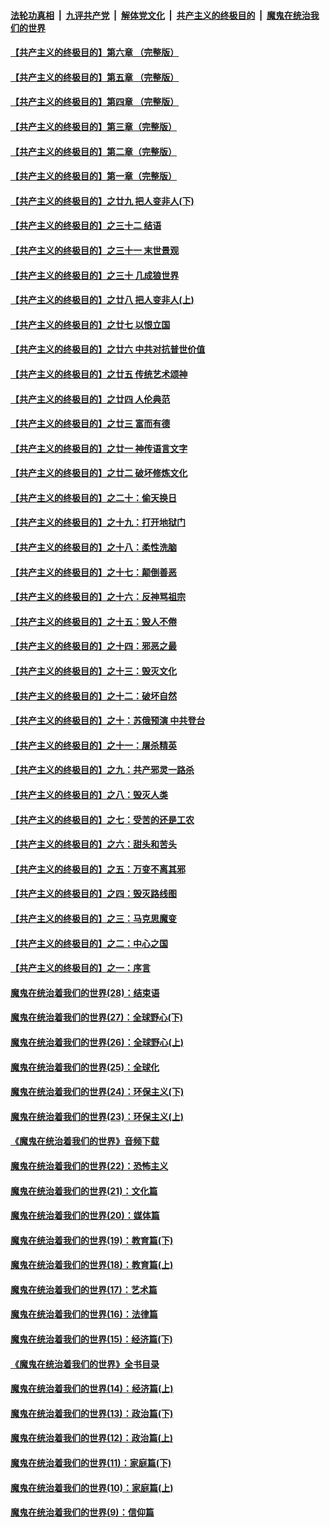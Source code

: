 ####  [法轮功真相](../../../../basic/blob/master/README.md?t=09072339) &nbsp;|&nbsp; [九评共产党](../../../../9ping.md/blob/master/README.md?t=09072339) &nbsp;|&nbsp; [解体党文化](../../../../jtdwh.md/blob/master/README.md?t=09072339)  &nbsp;|&nbsp; [共产主义的终极目的](../../../../gczydzjmd.md/blob/master/README.md?t=09072339) &nbsp;|&nbsp; [魔鬼在统治我们的世界](../../../../mgztzwmdsj.md/blob/master/README.md?t=09072339) 

#### [【共产主义的终极目的】第六章 （完整版）](../pages/nsc422/n11428913.md?t=09072339) 

#### [【共产主义的终极目的】第五章 （完整版）](../pages/nsc422/n11428912.md?t=09072339) 

#### [【共产主义的终极目的】第四章 （完整版）](../pages/nsc422/n11428907.md?t=09072339) 

#### [【共产主义的终极目的】第三章（完整版）](../pages/nsc422/n11428848.md?t=09072339) 

#### [【共产主义的终极目的】第二章（完整版）](../pages/nsc422/n11428831.md?t=09072339) 

#### [【共产主义的终极目的】第一章（完整版）](../pages/nsc422/n11417651.md?t=09072339) 

#### [【共产主义的终极目的】之廿九 把人变非人(下)](../pages/nsc422/n11344140.md?t=09072339) 

#### [【共产主义的终极目的】之三十二 结语](../pages/nsc422/n11360535.md?t=09072339) 

#### [【共产主义的终极目的】之三十一 末世景观](../pages/nsc422/n11351129.md?t=09072339) 

#### [【共产主义的终极目的】之三十 几成狼世界](../pages/nsc422/n11348280.md?t=09072339) 

#### [【共产主义的终极目的】之廿八 把人变非人(上)](../pages/nsc422/n11340492.md?t=09072339) 

#### [【共产主义的终极目的】之廿七 以恨立国](../pages/nsc422/n11336944.md?t=09072339) 

#### [【共产主义的终极目的】之廿六 中共对抗普世价值](../pages/nsc422/n11324785.md?t=09072339) 

#### [【共产主义的终极目的】之廿五 传统艺术颂神](../pages/nsc422/n11296396.md?t=09072339) 

#### [【共产主义的终极目的】之廿四 人伦典范](../pages/nsc422/n11296397.md?t=09072339) 

#### [【共产主义的终极目的】之廿三 富而有德](../pages/nsc422/n11283598.md?t=09072339) 

#### [【共产主义的终极目的】之廿一 神传语言文字](../pages/nsc422/n11263265.md?t=09072339) 

#### [【共产主义的终极目的】之廿二 破坏修炼文化](../pages/nsc422/n11245728.md?t=09072339) 

#### [【共产主义的终极目的】之二十：偷天换日](../pages/nsc422/n11238846.md?t=09072339) 

#### [【共产主义的终极目的】之十九：打开地狱门](../pages/nsc422/n11206376.md?t=09072339) 

#### [【共产主义的终极目的】之十八：柔性洗脑](../pages/nsc422/n11199994.md?t=09072339) 

#### [【共产主义的终极目的】之十七：颠倒善恶](../pages/nsc422/n11179782.md?t=09072339) 

#### [【共产主义的终极目的】之十六：反神骂祖宗](../pages/nsc422/n11166798.md?t=09072339) 

#### [【共产主义的终极目的】之十五：毁人不倦](../pages/nsc422/n11166792.md?t=09072339) 

#### [【共产主义的终极目的】之十四：邪恶之最](../pages/nsc422/n11150249.md?t=09072339) 

#### [【共产主义的终极目的】之十三：毁灭文化](../pages/nsc422/n11135227.md?t=09072339) 

#### [【共产主义的终极目的】之十二：破坏自然](../pages/nsc422/n11135214.md?t=09072339) 

#### [【共产主义的终极目的】之十：苏俄预演 中共登台](../pages/nsc422/n11118424.md?t=09072339) 

#### [【共产主义的终极目的】之十一：屠杀精英](../pages/nsc422/n11118442.md?t=09072339) 

#### [【共产主义的终极目的】之九：共产邪灵一路杀](../pages/nsc422/n11114139.md?t=09072339) 

#### [【共产主义的终极目的】之八：毁灭人类](../pages/nsc422/n11108503.md?t=09072339) 

#### [【共产主义的终极目的】之七：受苦的还是工农](../pages/nsc422/n11101809.md?t=09072339) 

#### [【共产主义的终极目的】之六：甜头和苦头](../pages/nsc422/n11096971.md?t=09072339) 

#### [【共产主义的终极目的】之五：万变不离其邪](../pages/nsc422/n11091285.md?t=09072339) 

#### [【共产主义的终极目的】之四：毁灭路线图](../pages/nsc422/n11086284.md?t=09072339) 

#### [【共产主义的终极目的】之三：马克思魔变](../pages/nsc422/n11061941.md?t=09072339) 

#### [【共产主义的终极目的】之二：中心之国](../pages/nsc422/n11047728.md?t=09072339) 

#### [【共产主义的终极目的】之一：序言](../pages/nsc422/n11086077.md?t=09072339) 

#### [魔鬼在统治着我们的世界(28)：结束语](../pages/nsc422/n10936246.md?t=09072339) 

#### [魔鬼在统治着我们的世界(27)：全球野心(下)](../pages/nsc422/n10928319.md?t=09072339) 

#### [魔鬼在统治着我们的世界(26)：全球野心(上)](../pages/nsc422/n10900318.md?t=09072339) 

#### [魔鬼在统治着我们的世界(25)：全球化](../pages/nsc422/n10788205.md?t=09072339) 

#### [魔鬼在统治着我们的世界(24)：环保主义(下)](../pages/nsc422/n10695307.md?t=09072339) 

#### [魔鬼在统治着我们的世界(23)：环保主义(上)](../pages/nsc422/n10688613.md?t=09072339) 

#### [《魔鬼在统治着我们的世界》音频下载](../pages/nsc422/n10635553.md?t=09072339) 

#### [魔鬼在统治着我们的世界(22)：恐怖主义](../pages/nsc422/n10614727.md?t=09072339) 

#### [魔鬼在统治着我们的世界(21)：文化篇](../pages/nsc422/n10597706.md?t=09072339) 

#### [魔鬼在统治着我们的世界(20)：媒体篇](../pages/nsc422/n10586579.md?t=09072339) 

#### [魔鬼在统治着我们的世界(19)：教育篇(下)](../pages/nsc422/n10564808.md?t=09072339) 

#### [魔鬼在统治着我们的世界(18)：教育篇(上)](../pages/nsc422/n10526970.md?t=09072339) 

#### [魔鬼在统治着我们的世界(17)：艺术篇](../pages/nsc422/n10499093.md?t=09072339) 

#### [魔鬼在统治着我们的世界(16)：法律篇](../pages/nsc422/n10485969.md?t=09072339) 

#### [魔鬼在统治着我们的世界(15)：经济篇(下)](../pages/nsc422/n10469975.md?t=09072339) 

#### [《魔鬼在统治着我们的世界》全书目录](../pages/nsc422/n10464261.md?t=09072339) 

#### [魔鬼在统治着我们的世界(14)：经济篇(上)](../pages/nsc422/n10457370.md?t=09072339) 

#### [魔鬼在统治着我们的世界(13)：政治篇(下)](../pages/nsc422/n10448270.md?t=09072339) 

#### [魔鬼在统治着我们的世界(12)：政治篇(上)](../pages/nsc422/n10444576.md?t=09072339) 

#### [魔鬼在统治着我们的世界(11)：家庭篇(下)](../pages/nsc422/n10440961.md?t=09072339) 

#### [魔鬼在统治着我们的世界(10)：家庭篇(上)](../pages/nsc422/n10435448.md?t=09072339) 

#### [魔鬼在统治着我们的世界(9)：信仰篇](../pages/nsc422/n10432159.md?t=09072339) 

